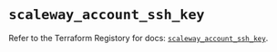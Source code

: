 # `scaleway_account_ssh_key`

Refer to the Terraform Registory for docs: [`scaleway_account_ssh_key`](https://registry.terraform.io/providers/scaleway/scaleway/2.27.0/docs/resources/account_ssh_key).
